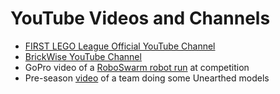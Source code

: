 # YouTube Videos and Channels

* [FIRST LEGO League Official YouTube Channel](https://www.youtube.com/user/FIRSTLEGOLeague)
* [BrickWise YouTube Channel](https://www.youtube.com/c/BrickWise)
* GoPro video of a [RoboSwarm robot run](https://youtu.be/5IEqx9fi1DM?feature=shared) at competition
* Pre-season [video](https://youtube.com/shorts/tPK11-0ks24?si=iEF4RBceEfFiC2z6) of a team doing some Unearthed models

